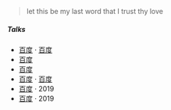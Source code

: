 > let this be my last word
> that I trust thy love

##### Talks

- [百度][9] · [百度](www.baidu.com)
- [百度](www.baidu.com)
- [百度][5]
- [百度][4] · [百度](www.baidu.com)
- [百度][2] · 2019
- [百度][1] · 2019

[1]: www.baidu.com
[2]: www.baidu.com
[3]: www.baidu.com
[4]: www.baidu.com
[5]: www.baidu.com
[6]: www.baidu.com
[7]: www.baidu.com
[8]: www.baidu.com
[9]: www.baidu.com
